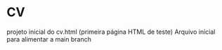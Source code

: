 # CV
projeto inicial do cv.html (primeira página HTML de teste)
Arquivo inicial para alimentar a main branch
